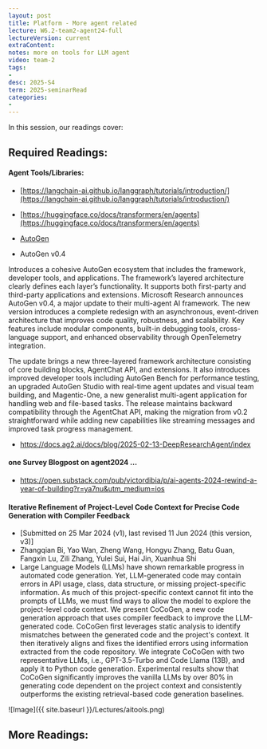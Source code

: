 ```yaml
---
layout: post
title: Platform - More agent related 
lecture: W6.2-team2-agent24-full
lectureVersion: current
extraContent: 
notes: more on tools for LLM agent 
video: team-2
tags:
- 
desc: 2025-S4
term: 2025-seminarRead
categories:
- 
---
```



In this session, our readings cover: 

## Required Readings: 




#### Agent Tools/Libraries: 
+ [https://langchain-ai.github.io/langgraph/tutorials/introduction/](https://langchain-ai.github.io/langgraph/tutorials/introduction/)

+ [https://huggingface.co/docs/transformers/en/agents](https://huggingface.co/docs/transformers/en/agents)

+ [AutoGen](https://github.com/ag2ai/ag2?tab=readme-ov-file)


+ AutoGen v0.4

Introduces a cohesive AutoGen ecosystem that includes the framework, developer tools, and applications. The framework’s layered architecture clearly defines each layer’s functionality. It supports both first-party and third-party applications and extensions.
Microsoft Research announces AutoGen v0.4, a major update to their multi-agent AI framework. The new version introduces a complete redesign with an asynchronous, event-driven architecture that improves code quality, robustness, and scalability. Key features include modular components, built-in debugging tools, cross-language support, and enhanced observability through OpenTelemetry integration.

The update brings a new three-layered framework architecture consisting of core building blocks, AgentChat API, and extensions. It also introduces improved developer tools including AutoGen Bench for performance testing, an upgraded AutoGen Studio with real-time agent updates and visual team building, and Magentic-One, a new generalist multi-agent application for handling web and file-based tasks. The release maintains backward compatibility through the AgentChat API, making the migration from v0.2 straightforward while adding new capabilities like streaming messages and improved task progress management.

+  https://docs.ag2.ai/docs/blog/2025-02-13-DeepResearchAgent/index


#### one Survey Blogpost on agent2024 ...

+ https://open.substack.com/pub/victordibia/p/ai-agents-2024-rewind-a-year-of-building?r=ya7nu&utm_medium=ios


#### Iterative Refinement of Project-Level Code Context for Precise Code Generation with Compiler Feedback
+ [Submitted on 25 Mar 2024 (v1), last revised 11 Jun 2024 (this version, v3)]
+ Zhangqian Bi, Yao Wan, Zheng Wang, Hongyu Zhang, Batu Guan, Fangxin Lu, Zili Zhang, Yulei Sui, Hai Jin, Xuanhua Shi
+ Large Language Models (LLMs) have shown remarkable progress in automated code generation. Yet, LLM-generated code may contain errors in API usage, class, data structure, or missing project-specific information. As much of this project-specific context cannot fit into the prompts of LLMs, we must find ways to allow the model to explore the project-level code context. We present CoCoGen, a new code generation approach that uses compiler feedback to improve the LLM-generated code. CoCoGen first leverages static analysis to identify mismatches between the generated code and the project's context. It then iteratively aligns and fixes the identified errors using information extracted from the code repository. We integrate CoCoGen with two representative LLMs, i.e., GPT-3.5-Turbo and Code Llama (13B), and apply it to Python code generation. Experimental results show that CoCoGen significantly improves the vanilla LLMs by over 80% in generating code dependent on the project context and consistently outperforms the existing retrieval-based code generation baselines.


![Image]({{ site.baseurl }}/Lectures/aitools.png)


## More Readings: 

